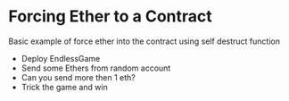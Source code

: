 # Forcing Ether to a Contract

Basic example of force ether into the contract using self destruct function

* Deploy EndlessGame
* Send some Ethers from random account
* Can you send more then 1 eth?
* Trick the game and win